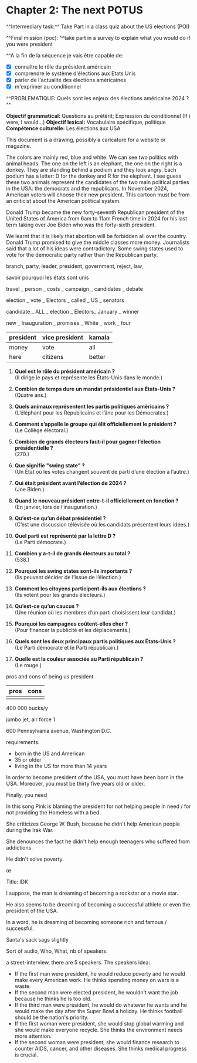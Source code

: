 # Chapter 2: The next POTUS

^^Intermediary task:^^ Take Part in a class quiz about the US elections (POI)

^^Final mission (poc): ^^take part in a survey to explain what you would do if you were president

^^A la fin de la séquence je vais être capable de:

- [x] connaître le rôle du président américain
- [x] comprendre le système d'élections aux Etats Unis
- [x] parler de l'actualité des élections américaines
- [x] m'exprimer au conditionnel

^^PROBLEMATIQUE: Quels sont les enjeux des élections américaine 2024 ?^^

**Objectif grammatical:** Questions au prétérit; Expression du  conditionnel (If i were, I would...)
**Objectif lexical:** Vocabulaire spécifique, politique
**Compétence culturelle:** Les élections aux USA

This document is a drawing, possibly a caricature for a website or magazine.

The colors are mainly red, blue and white. We can see two politics with animal heads. 
The one on the left is an elephant, the one on the right is a donkey. They are standing behind a podium and they look angry. 
Each podium has a letter: D for the donkey and R for the elephant. 
I see guess these two animals represent the candidates of the two main political parties in the USA: the democrats and the republicans. 
In November 2024, American voters will choose their new president. This cartoon must be from an criticist about the American political system.

Donald Trump became the new forty-seventh Republican president of the United States of America from 6am to 11am French time in 2024 for his last term taking over Joe Biden who was the forty-sixth president.

We learnt that it is likely that abortion will be forbidden
all over the country. Donald Trump promised to give the middle
classes more money. Journalists said that a lot of his ideas
were contradictory. Some swing states used to vote for the 
democratic party rather than the Republican party.

branch, party, leader, president, government, reject, law, 

savoir pourquoi les états sont unis

travel _ person _ costs _ campaign _ candidates _ debate



election _ vote _ Electors _ called _ US _ senators

candidate _ ALL _ election _ Electors_ January _ winner

new _ Inauguration _ promises _ White _ work _ four


| president | vice president | kamala |
|-----------|----------------|--------|
| money     | vote           | all    |
| here      | citizens       | better |



1. **Quel est le rôle du président américain ?**  
   (Il dirige le pays et représente les États-Unis dans le monde.)

2. **Combien de temps dure un mandat présidentiel aux États-Unis ?**  
   (Quatre ans.)

3. **Quels animaux représentent les partis politiques américains ?**  
   (L’éléphant pour les Républicains et l’âne pour les Démocrates.)

4. **Comment s’appelle le groupe qui élit officiellement le président ?**  
   (Le Collège électoral.)

5. **Combien de grands électeurs faut-il pour gagner l’élection présidentielle ?**  
   (270.)

6. **Que signifie "swing state" ?**  
   (Un État où les votes changent souvent de parti d’une élection à l’autre.)

7. **Qui était président avant l’élection de 2024 ?**  
   (Joe Biden.)

8. **Quand le nouveau président entre-t-il officiellement en fonction ?**  
   (En janvier, lors de l’inauguration.)

9. **Qu’est-ce qu’un débat présidentiel ?**  
   (C’est une discussion télévisée où les candidats présentent leurs idées.)

10. **Quel parti est représenté par la lettre D ?**  
    (Le Parti démocrate.)

11. **Combien y a-t-il de grands électeurs au total ?**  
    (538.)

12. **Pourquoi les swing states sont-ils importants ?**  
    (Ils peuvent décider de l’issue de l’élection.)

13. **Comment les citoyens participent-ils aux élections ?**  
    (Ils votent pour les grands électeurs.)

14. **Qu’est-ce qu’un caucus ?**  
    (Une réunion où les membres d’un parti choisissent leur candidat.)

15. **Pourquoi les campagnes coûtent-elles cher ?**  
    (Pour financer la publicité et les déplacements.)

16. **Quels sont les deux principaux partis politiques aux États-Unis ?**  
    (Le Parti démocrate et le Parti républicain.)

17. **Quelle est la couleur associée au Parti républicain ?**  
    (Le rouge.)

pros and cons of being us president

| pros | cons |
|------|------|
|      |      |

400 000 bucks/y

jumbo jet, air force 1

600 Pennsylvania avenue, Washington D.C.

requirements:

- born in the US and American
- 35 or older
- living in the US for more than 14 years

In order to become president of the USA, you must have been born in the USA. Moreover, you must be thirty five years old or older.

Finally, you need  

In this song Pink is blaming the president for not helping people in need / for not providing the Homeless with a bed. 

She criticizes George W. Bush, because he didn't help American people during the Irak War.

She denounces the fact he didn't help enough teenagers who suffered from addictions.

He didn't solve poverty.



œ







Title: IDK

I suppose, the man is dreaming of becoming a rockstar or a movie star.

He also seems to be dreaming of becoming a successful athlete or even the president of the USA.

In a word, he is dreaming of becoming someone rich and famous / successful.

Santa's sack sags slightly

Sort of audio, Who, What, nb of speakers.

a street-interview, there are 5 speakers. The speakers idea:

* If the first man were president, he would reduce poverty and he would make every American work. He thinks spending money on wars is a waste.
* If the second man were elected president, he wouldn't want the job because he thinks he is too old.
* If the third man were president, he would do whatever he wants and he would make the day after the Super Bowl a holiday. He thinks football should be the nation's priority.
* If the first woman were president, she would stop global warming and she would make everyone recycle. She thinks the environment needs more attention.
* If the second woman were president, she would finance research to counter AIDS, cancer, and other diseases. She thinks medical progress is crucial.

